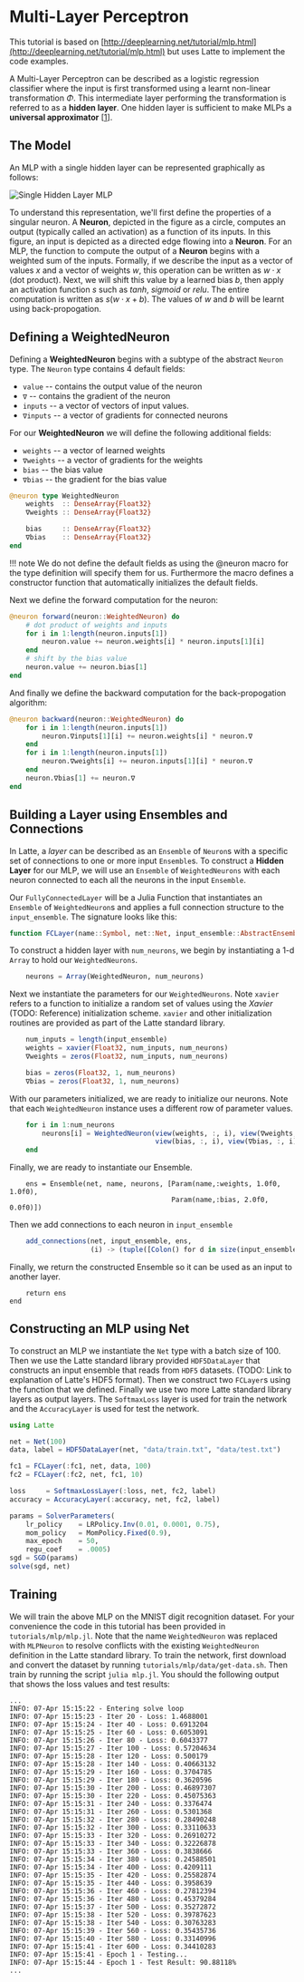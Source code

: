 # Multi-Layer Perceptron

This tutorial is based on [http://deeplearning.net/tutorial/mlp.html](http://deeplearning.net/tutorial/mlp.html) but uses Latte to implement the code examples.  

A Multi-Layer Perceptron can be described as a logistic regression classifier where the input is first transformed using a learnt non-linear transformation $\Phi$.  This intermediate layer performing the transformation is referred to as a **hidden layer**.  One hidden layer is sufficient to make MLPs a **universal approximator** [[1][1]].  

## The Model
An MLP with a single hidden layer can be represented graphically as follows:

![Single Hidden Layer MLP](http://deeplearning.net/tutorial/_images/mlp.png)

To understand this representation, we'll first define the properties of a singular neuron.  A **Neuron**, depicted in the figure as a circle, computes an output (typically called an activation) as a function of its inputs.  In this figure, an input is depicted as a directed edge flowing into a **Neuron**.  For an MLP, the function to compute the output of a **Neuron** begins with a weighted sum of the inputs.  Formally, if we describe the input as a vector of values $x$ and a vector of weights $w$, this operation can be written as $w \cdot x$ (dot product).  Next, we will shift this value by a learned bias $b$, then apply an activation function $s$ such as $tanh$, $sigmoid$ or $relu$.  The entire computation is written as $s(w \cdot x + b)$.  The values of $w$ and $b$ will be learnt using back-propogation.

## Defining a WeightedNeuron
Defining a **WeightedNeuron** begins with a subtype of the abstract `Neuron` type.  The `Neuron` type contains 4 default fields:
- `value`    -- contains the output value of the neuron
- `∇`        -- contains the gradient of the neuron
- `inputs`   -- a vector of vectors of input values.
- `∇inputs`  -- a vector of gradients for connected neurons

For our **WeightedNeuron** we will define the following additional fields:

- `weights`  -- a vector of learned weights
- `∇weights` -- a vector of gradients for the weights
- `bias`     -- the bias value
- `∇bias`    -- the gradient for the bias value

```julia
@neuron type WeightedNeuron
    weights  :: DenseArray{Float32}
    ∇weights :: DenseArray{Float32}

    bias     :: DenseArray{Float32}
    ∇bias    :: DenseArray{Float32}
end
```

!!! note
    We do not define the default fields as using the @neuron macro for the type definition will specify them for us.  Furthermore the macro defines a constructor function that automatically initializes the default fields.

Next we define the forward computation for the neuron:
```julia
@neuron forward(neuron::WeightedNeuron) do
    # dot product of weights and inputs
    for i in 1:length(neuron.inputs[1])
        neuron.value += neuron.weights[i] * neuron.inputs[1][i]
    end
    # shift by the bias value
    neuron.value += neuron.bias[1]
end
```

And finally we define the backward computation for the back-propogation algorithm:

```julia
@neuron backward(neuron::WeightedNeuron) do
    for i in 1:length(neuron.inputs[1])
        neuron.∇inputs[1][i] += neuron.weights[i] * neuron.∇
    end
    for i in 1:length(neuron.inputs[1])
        neuron.∇weights[i] += neuron.inputs[1][i] * neuron.∇
    end
    neuron.∇bias[1] += neuron.∇
end
```

## Building a Layer using Ensembles and Connections
In Latte, a *layer* can be described as an `Ensemble` of `Neuron`s with a specific set of connections to one or more input `Ensemble`s.  To construct a **Hidden Layer** for our MLP, we will use an `Ensemble` of `WeightedNeurons` with each neuron connected to each all the neurons in the input `Ensemble`.

Our `FullyConnectedLayer` will be a Julia Function that instantiates an `Ensemble` of `WeightedNeuron`s and applies a full connection structure to the `input_ensemble`.  The signature looks like this:

```julia
function FCLayer(name::Symbol, net::Net, input_ensemble::AbstractEnsemble, num_neurons::Int)
```

To construct a hidden layer with `num_neurons`, we begin by instantiating a 1-d `Array` to hold our `WeightedNeurons`.

```julia
    neurons = Array(WeightedNeuron, num_neurons)
```

Next we instantiate the parameters for our `WeightedNeurons`.  Note `xavier` refers to a function to initialize a random set of values using the *Xavier* (TODO: Reference) initialization scheme.  `xavier` and other initialization routines are provided as part of the Latte standard library.

```julia
    num_inputs = length(input_ensemble)
    weights = xavier(Float32, num_inputs, num_neurons)
    ∇weights = zeros(Float32, num_inputs, num_neurons)

    bias = zeros(Float32, 1, num_neurons)
    ∇bias = zeros(Float32, 1, num_neurons)
```

With our parameters initialized, we are ready to initialize our neurons.  Note that each `WeightedNeuron` instance uses a different row of parameter values.

```julia
    for i in 1:num_neurons
        neurons[i] = WeightedNeuron(view(weights, :, i), view(∇weights, :, i),
                                    view(bias, :, i), view(∇bias, :, i))
    end
```

Finally, we are ready to instantiate our Ensemble.

```
    ens = Ensemble(net, name, neurons, [Param(name,:weights, 1.0f0, 1.0f0), 
                                        Param(name,:bias, 2.0f0, 0.0f0)])
```

Then we add connections to each neuron in `input_ensemble`

```julia
    add_connections(net, input_ensemble, ens,
                    (i) -> (tuple([Colon() for d in size(input_ensemble)]... )))
```

Finally, we return the constructed Ensemble so it can be used as an input to another layer.
```
    return ens
end
```

## Constructing an MLP using Net
To construct an MLP we instantiate the `Net` type with a batch size of $100$.  Then we use the Latte standard library provided `HDF5DataLayer` that constructs an input ensemble that reads from `HDF5` datasets.  (TODO: Link to explanation of Latte's HDF5 format).  Then we construct two `FCLayer`s using the function that we defined.  Finally we use two more Latte standard library layers as output layers.  The `SoftmaxLoss` layer is used for train the network and the `AccuracyLayer` is used for test the network.
```julia
using Latte

net = Net(100)
data, label = HDF5DataLayer(net, "data/train.txt", "data/test.txt")

fc1 = FCLayer(:fc1, net, data, 100)
fc2 = FCLayer(:fc2, net, fc1, 10)

loss     = SoftmaxLossLayer(:loss, net, fc2, label)
accuracy = AccuracyLayer(:accuracy, net, fc2, label)

params = SolverParameters(
    lr_policy    = LRPolicy.Inv(0.01, 0.0001, 0.75),
    mom_policy   = MomPolicy.Fixed(0.9),
    max_epoch    = 50,
    regu_coef    = .0005)
sgd = SGD(params)
solve(sgd, net)
```

## Training
We will train the above MLP on the MNIST digit recognition dataset.  For your convenience the code in this tutorial has been provided in `tutorials/mlp/mlp.jl`.  Note that the name `WeightedNeuron` was replaced with `MLPNeuron` to resolve conflicts with the existing `WeightedNeuron` definition in the Latte standard library.  To train the network, first download and convert the dataset by running `tutorials/mlp/data/get-data.sh`.  Then train by running the script `julia mlp.jl`.  You should the following output that shows the loss values and test results:
```
...
INFO: 07-Apr 15:15:22 - Entering solve loop
INFO: 07-Apr 15:15:23 - Iter 20 - Loss: 1.4688001
INFO: 07-Apr 15:15:24 - Iter 40 - Loss: 0.6913204
INFO: 07-Apr 15:15:25 - Iter 60 - Loss: 0.6053091
INFO: 07-Apr 15:15:26 - Iter 80 - Loss: 0.6043377
INFO: 07-Apr 15:15:27 - Iter 100 - Loss: 0.57204634
INFO: 07-Apr 15:15:28 - Iter 120 - Loss: 0.500179
INFO: 07-Apr 15:15:28 - Iter 140 - Loss: 0.40663132
INFO: 07-Apr 15:15:29 - Iter 160 - Loss: 0.3704785
INFO: 07-Apr 15:15:29 - Iter 180 - Loss: 0.3620596
INFO: 07-Apr 15:15:30 - Iter 200 - Loss: 0.46897307
INFO: 07-Apr 15:15:30 - Iter 220 - Loss: 0.45075363
INFO: 07-Apr 15:15:31 - Iter 240 - Loss: 0.3376474
INFO: 07-Apr 15:15:31 - Iter 260 - Loss: 0.5301368
INFO: 07-Apr 15:15:32 - Iter 280 - Loss: 0.28490248
INFO: 07-Apr 15:15:32 - Iter 300 - Loss: 0.33110633
INFO: 07-Apr 15:15:33 - Iter 320 - Loss: 0.26910272
INFO: 07-Apr 15:15:33 - Iter 340 - Loss: 0.32226878
INFO: 07-Apr 15:15:33 - Iter 360 - Loss: 0.3838666
INFO: 07-Apr 15:15:34 - Iter 380 - Loss: 0.24588501
INFO: 07-Apr 15:15:34 - Iter 400 - Loss: 0.4209111
INFO: 07-Apr 15:15:35 - Iter 420 - Loss: 0.25582874
INFO: 07-Apr 15:15:35 - Iter 440 - Loss: 0.3958639
INFO: 07-Apr 15:15:36 - Iter 460 - Loss: 0.27812394
INFO: 07-Apr 15:15:36 - Iter 480 - Loss: 0.45379284
INFO: 07-Apr 15:15:37 - Iter 500 - Loss: 0.35272872
INFO: 07-Apr 15:15:38 - Iter 520 - Loss: 0.39787623
INFO: 07-Apr 15:15:38 - Iter 540 - Loss: 0.30763283
INFO: 07-Apr 15:15:39 - Iter 560 - Loss: 0.35435736
INFO: 07-Apr 15:15:40 - Iter 580 - Loss: 0.33140996
INFO: 07-Apr 15:15:41 - Iter 600 - Loss: 0.34410283
INFO: 07-Apr 15:15:41 - Epoch 1 - Testing...
INFO: 07-Apr 15:15:44 - Epoch 1 - Test Result: 90.88118%
...
```

[1]: http://www.sciencedirect.com/science/article/pii/0893608089900208 "Multilayer feedforward networks are universal approximators. Hornik et al. 1989"

